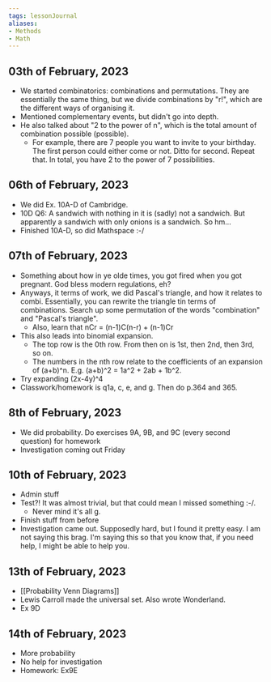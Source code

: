 ```yaml
---
tags: lessonJournal 
aliases:
- Methods
- Math
---
```


## 03th of February, 2023

- We started combinatorics: combinations and permutations. They are essentially the same thing, but we divide combinations by "r!", which are the different ways of organising it.
- Mentioned complementary events, but didn't go into depth.
- He also talked about "2 to the power of n", which is the total amount of combination possible (possible). 
    - For example, there are 7 people you want to invite to your birthday. The first person could either come or not. Ditto for second. Repeat that. In total, you have 2 to the power of 7 possibilities.

## 06th of February, 2023

- We did Ex. 10A-D of Cambridge.
- 10D Q6: A sandwich with nothing in it is (sadly) not a sandwich. But apparently a sandwich with only onions is a sandwich. So hm...
- Finished 10A-D, so did Mathspace :-/

## 07th of February, 2023

- Something about how in ye olde times, you got fired when you got pregnant. God bless modern regulations, eh?
- Anyways, it terms of work, we did Pascal's triangle, and how it relates to combi. Essentially, you can rewrite the triangle tin terms of combinations. Search up some permutation of the words "combination" and "Pascal's triangle".
    - Also, learn that nCr = (n-1)C(n-r) + (n-1)Cr
- This also leads into binomial expansion. 
    - The top row is the 0th row. From then on is 1st, then 2nd, then 3rd, so on.
    - The numbers in the nth row relate to the coefficients of an expansion of (a+b)^n. E.g. (a+b)^2 = 1a^2 + 2ab + 1b^2.
- Try expanding (2x-4y)^4
- Classwork/homework is q1a, c, e, and g. Then do p.364 and 365.

## 8th of February, 2023

- We did probability. Do exercises 9A, 9B, and 9C (every second question) for homework
- Investigation coming out Friday

## 10th of February, 2023

- Admin stuff
- Test?! It was almost trivial, but that could mean I missed something :-/.
    - Never mind it's all g.
- Finish stuff from before
- Investigation came out. Supposedly hard, but I found it pretty easy. I am not saying this brag. I'm saying this so that you know that, if you need help, I might be able to help you.

## 13th of February, 2023

- [[Probability Venn Diagrams]]
- Lewis Carroll made the universal set. Also wrote Wonderland.
- Ex 9D

## 14th of February, 2023

- More probability
- No help for investigation
- Homework: Ex9E
